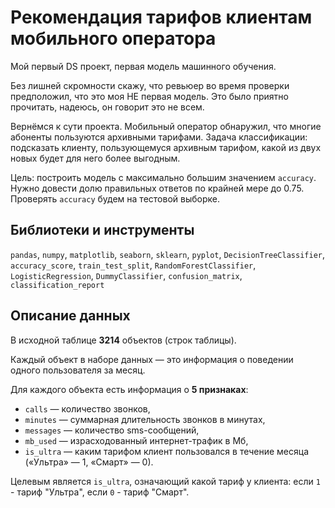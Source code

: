 # Рекомендация тарифов клиентам мобильного оператора

Мой первый DS проект, первая модель машинного обучения. 

Без лишней скромности скажу, что ревьюер во время проверки предположил, что это моя НЕ первая модель. Это было приятно прочитать, надеюсь, он говорит это не всем.

Вернёмся к сути проекта. Мобильный оператор обнаружил, что многие абоненты пользуются архивными тарифами. Задача классификации: подсказать клиенту, пользующемуся архивным тарифом, какой из двух новых будет для него более выгодным.

Цель: построить модель с максимально большим значением `accuracy`. Нужно довести долю правильных ответов по крайней мере до 0.75. Проверять `accuracy` будем на тестовой выборке.

## Библиотеки и инструменты

`pandas`, `numpy`, `matplotlib`, `seaborn`, `sklearn`, `pyplot`, `DecisionTreeClassifier`, `accuracy_score`, `train_test_split`, `RandomForestClassifier`, `LogisticRegression`, `DummyClassifier`, `confusion_matrix`, `classification_report`

## Описание данных

В исходной таблице **3214** объектов (строк таблицы). 

Каждый объект в наборе данных — это информация о поведении одного пользователя за месяц.

Для каждого объекта есть информация о **5 признаках**:

- `сalls` — количество звонков,
- `minutes` — суммарная длительность звонков в минутах,
- `messages` — количество sms-сообщений,
- `mb_used` — израсходованный интернет-трафик в Мб,
- `is_ultra` — каким тарифом клиент пользовался в течение месяца («Ультра» — 1, «Смарт» — 0).

Целевым является `is_ultra`, означающий какой тариф у клиента: если `1` - тариф "Ультра", если `0` - тариф "Смарт".
